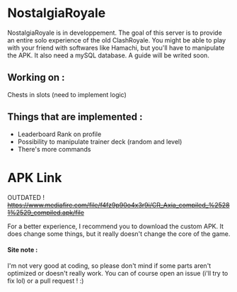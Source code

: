 # NostalgiaRoyale 
NostalgiaRoyale is in developpement.
The goal of this server is to provide an entire solo experience of the old ClashRoyale. You might be able to play with your friend with
softwares like Hamachi, but you'll have to manipulate the APK. It also need a mySQL database. A guide will be writed soon.

## Working on :

Chests in slots (need to implement logic)




## Things that are implemented :

- Leaderboard Rank on profile
- Possibility to manipulate trainer deck (random and level)
- There's more commands 

# APK Link
OUTDATED ! ~~https://www.mediafire.com/file/f4fz9p90o4x3r9i/CR_Axia_compiled_%25281%2529_compiled.apk/file~~

For a better experience, I recommend you to download the custom APK. It does change some things, but it really doesn't change the core of the game.

#### Site note : 
I'm not very good at coding, so please don't mind if some parts aren't optimized or doesn't really work. 
You can of course open an issue (i'll try to fix lol) or a pull request ! :) 
